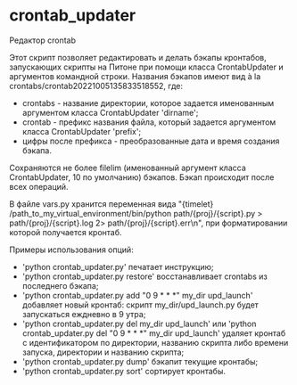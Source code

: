 # crontab_updater

Редактор crontab

Этот скрипт позволяет редактировать и делать бэкапы кронтабов, запускающих скрипты на Питоне при помощи класса CrontabUpdater и аргументов командной строки.
Названия бэкапов имеют вид à la crontabs/crontab20221005135833518552, где: 
- crontabs - название директории, которое задается именованным аргументом класса CrontabUpdater 'dirname';
- crontab - префикс названия файла, который задается аргументом класса CrontabUpdater 'prefix';
- цифры после префикса - преобразованные дата и время создания бэкапа.

Сохраняются не более filelim (именованный аргумент класса CrontabUpdater, 10 по умолчанию) бэкапов. Бэкап происходит после всех операций.

В файле vars.py хранится переменная вида 
"{timelet} /path_to_my_virtual_environment/bin/python path/{proj}/{script}.py > path/{proj}/{script}.log 2> path/{proj}/{script}.err\n",
при форматировании которой получается кронтаб.


Примеры использования опций:
- 'python crontab_updater.py' печатает инструкцию;
- 'python crontab_updater.py restore' восстанавливает crontabs из последнего бэкапа;
- 'python crontab_updater.py add "0 9 * * *" my_dir upd_launch' добавляет новый кронтаб: скрипт my_dir/upd_launch.py будет запускаться еждневно в 9 утра;
- 'python crontab_updater.py del my_dir upd_launch' или 'python crontab_updater.py del "0 9 * * *" my_dir upd_launch' удаляет кронтаб с идентификатором по директории, названию скрипта либо времени запуска, директории и названию скрипта;
- 'python crontab_updater.py dump' бэкапит текущие кронтабы;
- 'python crontab_updater.py sort' сортирует кронтабы.
